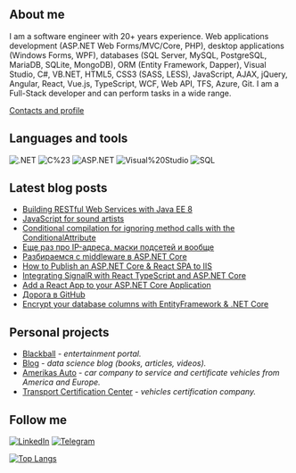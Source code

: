 ## About me
I am a software engineer with 20+ years experience. Web applications development (ASP.NET Web Forms/MVC/Core, PHP), desktop applications (Windows Forms, WPF), databases (SQL Server, MySQL, PostgreSQL, MariaDB, SQLite, MongoDB), ORM (Entity Framework, Dapper), Visual Studio, C#, VB.NET, HTML5, CSS3 (SASS, LESS), JavaScript, AJAX, jQuery, Angular, React, Vue.js, TypeScript, WCF, Web API, TFS, Azure, Git.
I am a Full-Stack developer and can perform tasks in a wide range.

[Contacts and profile](http://sd.blackball.lv/sergey-drozdov)

## Languages and tools
![.NET](https://img.shields.io/badge/-.NET-333537?style=for-the-badge&logo=.NET)
![C%23](https://img.shields.io/badge/-C%23-333537?style=for-the-badge&logo=C-Sharp)
![ASP.NET](https://img.shields.io/badge/-ASP.NET-333537?style=for-the-badge&logo=asp-net)
![Visual%20Studio](https://img.shields.io/badge/-Visual%20Studio-333537?style=for-the-badge&logo=visual-studio)
![SQL](https://img.shields.io/badge/-SQL-333537?style=for-the-badge&logo=sql)

## Latest blog posts
<!-- BLOG-POST-LIST:START -->
- [Building RESTful Web Services with Java EE 8](http://sd.blackball.lv/books/18814)
- [JavaScript for sound artists](http://sd.blackball.lv/books/18813)
- [Conditional compilation for ignoring method calls with the ConditionalAttribute](http://sd.blackball.lv/articles/read/18812)
- [Еще раз про IP-адреса, маски подсетей и вообще](http://sd.blackball.lv/articles/read/18811)
- [Разбираемся с middleware в ASP.NET Core](http://sd.blackball.lv/articles/read/18810)
- [How to Publish an ASP.NET Core & React SPA to IIS](http://sd.blackball.lv/articles/read/18809)
- [Integrating SignalR with React TypeScript and ASP.NET Core](http://sd.blackball.lv/articles/read/18808)
- [Add a React App to your ASP.NET Core Application](http://sd.blackball.lv/articles/read/18807)
- [Дорога в GitHub](http://sd.blackball.lv/news/18806)
- [Encrypt your database columns with EntityFramework & .NET Core](http://sd.blackball.lv/articles/read/18805)
<!-- BLOG-POST-LIST:END -->

## Personal projects
* [Blackball](http://blackball.lv/) - *entertainment portal.*
* [Blog](http://sd.blackball.lv/) - *data science blog (books, articles, videos).*
* [Amerikas Auto](https://amerikasauto.lv/) - *car company to service and certificate vehicles from America and Europe.*
* [Transport Certification Center](https://autosc.lv/) - *vehicles certification company.*

## Follow me
[![LinkedIn](https://img.shields.io/badge/-LinkedIn-333537?style=for-the-badge&logo=LinkedIn)](https://www.linkedin.com/in/serg-drozdov/)
[![Telegram](https://img.shields.io/badge/-Telegram-333537?style=for-the-badge&logo=Telegram)](https://t.me/cyberserg80)

[![Top Langs](https://github-readme-stats.vercel.app/api/top-langs/?username=sergdrozdov)](https://github.com/anuraghazra/github-readme-stats)
